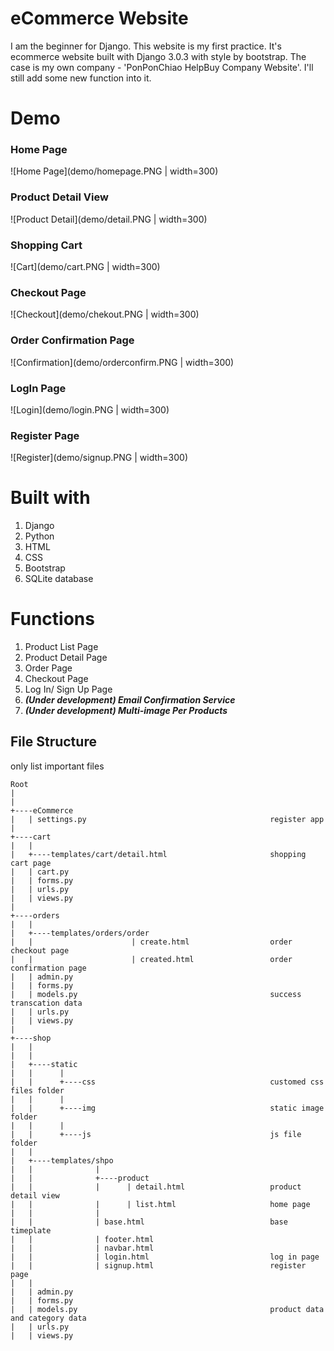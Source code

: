 # eCommerce Website
I am the beginner for Django. This website is my first practice.
It's ecommerce website built with Django 3.0.3 with style by bootstrap.
The case is my own company - 'PonPonChiao HelpBuy Company Website'. I'll still add some new function into it.

# Demo
### Home Page
![Home Page](demo/homepage.PNG | width=300)
### Product Detail View
![Product Detail](demo/detail.PNG | width=300)
### Shopping Cart
![Cart](demo/cart.PNG | width=300)
### Checkout Page
![Checkout](demo/chekout.PNG | width=300)
### Order Confirmation Page
![Confirmation](demo/orderconfirm.PNG | width=300)
### LogIn Page
![Login](demo/login.PNG | width=300)
### Register Page
![Register](demo/signup.PNG | width=300)

# Built with
1. Django
2. Python
3. HTML
4. CSS
5. Bootstrap
6. SQLite database

# Functions
1. Product List Page
2. Product Detail Page
3. Order Page
4. Checkout Page
5. Log In/ Sign Up Page
6. __*(Under development) Email Confirmation Service*__
7. __*(Under development)  Multi-image Per Products*__


## File Structure
only list important files
```
Root
|
|
+----eCommerce
|   | settings.py                                         register app
|
+----cart
|   |
|   +----templates/cart/detail.html                       shopping cart page
|   | cart.py
|   | forms.py               
|   | urls.py
|   | views.py   
|
+----orders
|   |
|   +----templates/orders/order
|   |                      | create.html                  order checkout page
|   |                      | created.html                 order confirmation page
|   | admin.py   
|   | forms.py               
|   | models.py                                           success transcation data
|   | urls.py
|   | views.py 
|
+----shop
|   |
|   |
|   +----static
|   |      |
|   |      +----css                                       customed css files folder
|   |      |
|   |      +----img                                       static image folder
|   |      |
|   |      +----js                                        js file folder
|   |
|   +----templates/shpo
|   |              | 
|   |              +----product
|   |              |      | detail.html                   product detail view
|   |              |      | list.html                     home page
|   |              |      
|   |              | base.html                            base timeplate
|   |              | footer.html
|   |              | navbar.html
|   |              | login.html                           log in page
|   |              | signup.html                          register page
|   |              
|   | admin.py   
|   | forms.py               
|   | models.py                                           product data and category data
|   | urls.py
|   | views.py 

```
